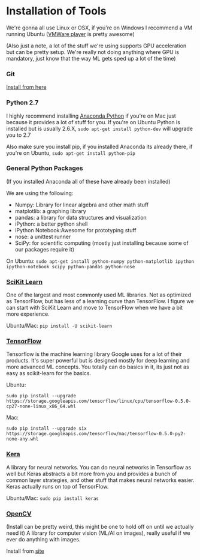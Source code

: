 Installation of Tools
===

We're gonna all use Linux or OSX, if you're on Windows I recommend a VM running Ubuntu ([VMWare player](https://my.vmware.com/en/web/vmware/free#desktop_end_user_computing/vmware_workstation_player/12_0) is pretty awesome)

(Also just a note, a lot of the stuff we're using supports GPU acceleration but can be pretty setup. We're really not doing anything where GPU is mandatory, just know that the way ML gets sped up a lot of the time)

### Git

[Install from here](https://git-scm.com/)

### Python 2.7
I highly recommend installing [Anaconda Python](https://www.continuum.io/downloads) if you're on Mac just because it provides a lot of stuff for you. If you're on Ubuntu Python is installed but is usually 2.6.X, `sudo apt-get install python-dev` will upgrade you to 2.7

Also make sure you install pip, if you installed Anaconda its already there, if you're on Ubuntu, `sudo apt-get install python-pip`

### General Python Packages

(If you installed Anaconda all of these have already been installed)

We are using the following:
- Numpy: Library for linear algebra and other math stuff
- matplotlib: a graphing library
- pandas: a library for data structures and visualization
- iPython: a better python shell
- iPython Notebook:Awesome for prototyping stuff
- nose: a unittest runner
- SciPy: for scientific computing (mostly just installing because some of our packages require it)

On Ubuntu:
```sudo apt-get install python-numpy python-matplotlib ipython ipython-notebook scipy python-pandas python-nose```

### [SciKit Learn](http://scikit-learn.org/stable/)

One of the largest and most commonly used ML libraries. Not as optimized as TensorFlow, but has less of a learning curve than TensorFlow. I figure we can start with SciKit Learn and move to TensorFlow when we have a bit more experience.

Ubuntu/Mac: ```pip install -U scikit-learn```

### [TensorFlow](https://www.tensorflow.org/)
Tensorflow is the machine learning library Google uses for a lot of their products. It's super powerful but is designed mostly for deep learning and more advanced ML concepts. You totally can do basics in it, its just not as easy as scikit-learn for the basics.

Ubuntu:

```sudo pip install --upgrade https://storage.googleapis.com/tensorflow/linux/cpu/tensorflow-0.5.0-cp27-none-linux_x86_64.whl```

Mac:

```
sudo pip install --upgrade six https://storage.googleapis.com/tensorflow/mac/tensorflow-0.5.0-py2-none-any.whl
```

### [Kera](http://keras.io)
A library for neural networks. You can do neural networks in Tensorflow as well but Keras abstracts a bit more from you and provides a bunch of common layer strategies, and other stuff that makes neural networks easier. Keras actually runs on top of TensorFlow.

Ubuntu/Mac: `sudo pip install keras`

### [OpenCV](http://opencv.org/)
(Install can be pretty weird, this might be one to hold off on until we actually need it)
A library for computer vision (ML/AI on images), really useful if we ever do anything with images.

Install from [site ](http://opencv.org/)
